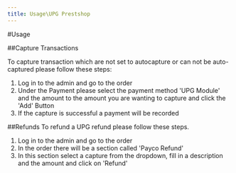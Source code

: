 ```yaml
---
title: Usage\UPG Prestshop
---
```


#Usage

##Capture Transactions

To capture transaction which are not set to autocapture or can not be auto-captured please follow these steps:
1. Log in to the admin and go to the order
2. Under the Payment please select the payment method 'UPG Module' and the amount to the amount you are wanting to capture and click the 'Add' Button
3. If the capture is successful a payment will be recorded

##Refunds
To refund a UPG refund please follow these steps.
1. Log in to the admin and go to the order
2. In the order there will be a section called 'Payco Refund'
3. In this section select a capture from the dropdown, fill in a description and the amount and click on 'Refund'